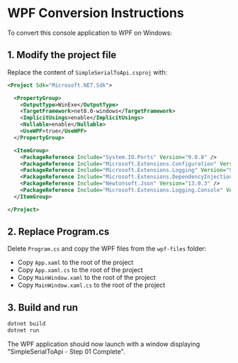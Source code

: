 # WPF Conversion Instructions

To convert this console application to WPF on Windows:

## 1. Modify the project file

Replace the content of `SimpleSerialToApi.csproj` with:

```xml
<Project Sdk="Microsoft.NET.Sdk">

  <PropertyGroup>
    <OutputType>WinExe</OutputType>
    <TargetFramework>net8.0-windows</TargetFramework>
    <ImplicitUsings>enable</ImplicitUsings>
    <Nullable>enable</Nullable>
    <UseWPF>true</UseWPF>
  </PropertyGroup>

  <ItemGroup>
    <PackageReference Include="System.IO.Ports" Version="9.0.8" />
    <PackageReference Include="Microsoft.Extensions.Configuration" Version="9.0.8" />
    <PackageReference Include="Microsoft.Extensions.Logging" Version="9.0.8" />
    <PackageReference Include="Microsoft.Extensions.DependencyInjection" Version="9.0.8" />
    <PackageReference Include="Newtonsoft.Json" Version="13.0.3" />
    <PackageReference Include="Microsoft.Extensions.Logging.Console" Version="9.0.8" />
  </ItemGroup>

</Project>
```

## 2. Replace Program.cs

Delete `Program.cs` and copy the WPF files from the `wpf-files` folder:
- Copy `App.xaml` to the root of the project
- Copy `App.xaml.cs` to the root of the project  
- Copy `MainWindow.xaml` to the root of the project
- Copy `MainWindow.xaml.cs` to the root of the project

## 3. Build and run

```bash
dotnet build
dotnet run
```

The WPF application should now launch with a window displaying "SimpleSerialToApi - Step 01 Complete".